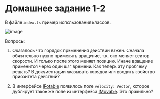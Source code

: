 Домашнее задание 1-2
====================

В файле `index.ts` пример использования классов. 

![image](https://user-images.githubusercontent.com/4146998/154808734-6e993392-b0f8-4456-978c-9fbcf5278a02.png)

Вопросы:

1) Оказалось что порядок применения действий важен. 
   Сначала обязательно нужно применять вращение, т.к. оно меняет
   вектор скорости. И только после этого меняет позицию.
   Иначе вращение применится через один шаг времени.
   Как теперь эту проблему решать?
   В документации указывать порядок или вводить свойство
   приоритета действий?
   
2) В интерфейсе [IRotable][IRotable] появилось поле `velocity: Vector`, 
   которое дублирует такое же поле из интерфейса [IMovable][IMovable]. 
   Это правильно?



[IRotable]: ../lesson-1-2/src/Rotate/IRotable.ts
[IMovable]: ../lesson-1-2/src/Move/IMovable.ts
